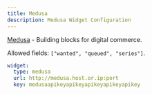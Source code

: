 ```yaml
---
title: Medusa
description: Medusa Widget Configuration
---
```


[Medusa](https://github.com/medusajs/medusa) - Building blocks for digital commerce.

Allowed fields: `["wanted", "queued", "series"]`.

```yaml
widget:
  type: medusa
  url: http://medusa.host.or.ip:port
  key: medusaapikeyapikeyapikeyapikeyapikey
```
